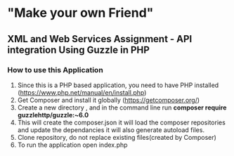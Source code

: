 # "Make your own Friend" 
  ## XML and Web Services Assignment - API integration Using Guzzle in PHP

### How to use this Application
  1. Since this is a PHP based application, you need to have PHP installed (https://www.php.net/manual/en/install.php)
  2. Get Composer and install it globally (https://getcomposer.org/)
  3. Create a new directory , and in the command line run **composer require guzzlehttp/guzzle:~6.0**
  4. This will create the composer.json it will load the composer repositories and update the dependancies
      it will also generate autoload files.
  5. Clone repository, do not replace existing files(created by Composer)
  6. To run the application open index.php
  
